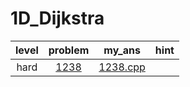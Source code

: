 # 1D_Dijkstra
| level | problem | my_ans | hint |
| :--: | :--: | :--: | :--: |
| hard | [1238](https://www.acmicpc.net/problem/1238) | [1238.cpp](./1238/1238.cpp) |  |
